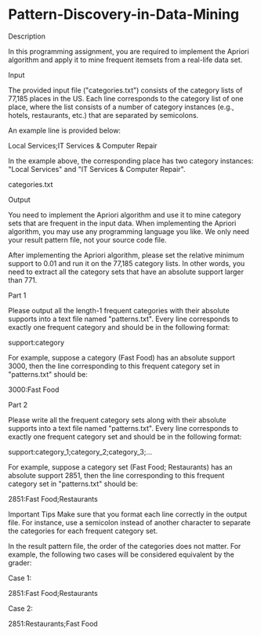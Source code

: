 # Pattern-Discovery-in-Data-Mining

Description

In this programming assignment, you are required to implement the Apriori algorithm and apply it to mine frequent itemsets from a real-life data set.

Input

The provided input file ("categories.txt") consists of the category lists of 77,185 places in the US. Each line corresponds to the category list of one place, where the list consists of a number of category instances (e.g., hotels, restaurants, etc.) that are separated by semicolons.

An example line is provided below:

Local Services;IT Services & Computer Repair

In the example above, the corresponding place has two category instances: "Local Services" and "IT Services & Computer Repair".

categories.txt

Output

You need to implement the Apriori algorithm and use it to mine category sets that are frequent in the input data. When implementing the Apriori algorithm, you may use any programming language you like. We only need your result pattern file, not your source code file.

After implementing the Apriori algorithm, please set the relative minimum support to 0.01 and run it on the 77,185 category lists. In other words, you need to extract all the category sets that have an absolute support larger than 771.

Part 1

Please output all the length-1 frequent categories with their absolute supports into a text file named "patterns.txt". Every line corresponds to exactly one frequent category and should be in the following format:

support:category

For example, suppose a category (Fast Food) has an absolute support 3000, then the line corresponding to this frequent category set in "patterns.txt" should be:

3000:Fast Food

Part 2

Please write all the frequent category sets along with their absolute supports into a text file named "patterns.txt". Every line corresponds to exactly one frequent category set and should be in the following format:

support:category_1;category_2;category_3;...

For example, suppose a category set (Fast Food; Restaurants) has an absolute support 2851, then the line corresponding to this frequent category set in "patterns.txt" should be:

2851:Fast Food;Restaurants

Important Tips
Make sure that you format each line correctly in the output file. For instance, use a semicolon instead of another character to separate the categories for each frequent category set. 

In the result pattern file, the order of the categories does not matter. For example, the following two cases will be considered equivalent by the grader:

Case 1:

2851:Fast Food;Restaurants

Case 2:

2851:Restaurants;Fast Food 
